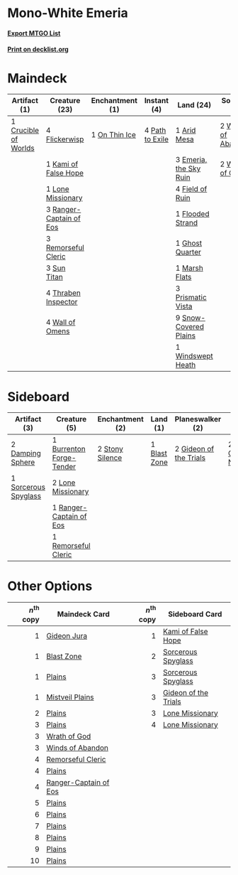 # Mono-White Emeria

#### [Export MTGO List](../collection/Mono-White%20Emeria/Mono-White%20Emeria.txt)
#### [Print on decklist.org](http://decklist.org/?deckmain=1%09Arid%20Mesa%0A3%09Brought%20Back%0A1%09Crucible%20of%20Worlds%0A3%09Emeria,%20the%20Sky%20Ruin%0A4%09Field%20of%20Ruin%0A4%09Flickerwisp%0A1%09Flooded%20Strand%0A1%09Ghost%20Quarter%0A1%09Kami%20of%20False%20Hope%0A1%09Lone%20Missionary%0A1%09Marsh%20Flats%0A1%09On%20Thin%20Ice%0A4%09Path%20to%20Exile%0A3%09Prismatic%20Vista%0A3%09Ranger-Captain%20of%20Eos%0A3%09Remorseful%20Cleric%0A9%09Snow-Covered%20Plains%0A3%09Sun%20Titan%0A4%09Thraben%20Inspector%0A4%09Wall%20of%20Omens%0A2%09Winds%20of%20Abandon%0A1%09Windswept%20Heath%0A2%09Wrath%20of%20God&deckside=1%09Blast%20Zone%0A1%09Burrenton%20Forge-Tender%0A2%09Cleansing%20Nova%0A2%09Damping%20Sphere%0A2%09Gideon%20of%20the%20Trials%0A2%09Lone%20Missionary%0A1%09Ranger-Captain%20of%20Eos%0A1%09Remorseful%20Cleric%0A1%09Sorcerous%20Spyglass%0A2%09Stony%20Silence)
# Maindeck

|                                         Artifact (1)                                          |                                          Creature (23)                                           |                                    Enchantment (1)                                     |                                       Instant (4)                                        |                                            Land (24)                                            |                                         Sorcery (4)                                         | Unknown (3)  |
|-----------------------------------------------------------------------------------------------|--------------------------------------------------------------------------------------------------|----------------------------------------------------------------------------------------|------------------------------------------------------------------------------------------|-------------------------------------------------------------------------------------------------|---------------------------------------------------------------------------------------------|--------------|
|1 [Crucible of Worlds](http://gatherer.wizards.com/Pages/Card/Details.aspx?multiverseid=129480)|4 [Flickerwisp](http://gatherer.wizards.com/Pages/Card/Details.aspx?multiverseid=376338)          |1 [On Thin Ice](http://gatherer.wizards.com/Pages/Card/Details.aspx?multiverseid=463969)|4 [Path to Exile](http://gatherer.wizards.com/Pages/Card/Details.aspx?multiverseid=220511)|1 [Arid Mesa](http://gatherer.wizards.com/Pages/Card/Details.aspx?multiverseid=405092)           |2 [Winds of Abandon](http://gatherer.wizards.com/Pages/Card/Details.aspx?multiverseid=463986)|3 Brought Back|
|                                                                                               |1 [Kami of False Hope](http://gatherer.wizards.com/Pages/Card/Details.aspx?multiverseid=74097)    |                                                                                        |                                                                                          |3 [Emeria, the Sky Ruin](http://gatherer.wizards.com/Pages/Card/Details.aspx?multiverseid=389503)|2 [Wrath of God](http://gatherer.wizards.com/Pages/Card/Details.aspx?multiverseid=129808)    |              |
|                                                                                               |1 [Lone Missionary](http://gatherer.wizards.com/Pages/Card/Details.aspx?multiverseid=386344)      |                                                                                        |                                                                                          |4 [Field of Ruin](http://gatherer.wizards.com/Pages/Card/Details.aspx?multiverseid=435415)       |                                                                                             |              |
|                                                                                               |3 [Ranger-Captain of Eos](http://gatherer.wizards.com/Pages/Card/Details.aspx?multiverseid=463970)|                                                                                        |                                                                                          |1 [Flooded Strand](http://gatherer.wizards.com/Pages/Card/Details.aspx?multiverseid=405098)      |                                                                                             |              |
|                                                                                               |3 [Remorseful Cleric](http://gatherer.wizards.com/Pages/Card/Details.aspx?multiverseid=447169)    |                                                                                        |                                                                                          |1 [Ghost Quarter](http://gatherer.wizards.com/Pages/Card/Details.aspx?multiverseid=389534)       |                                                                                             |              |
|                                                                                               |3 [Sun Titan](http://gatherer.wizards.com/Pages/Card/Details.aspx?multiverseid=389699)            |                                                                                        |                                                                                          |1 [Marsh Flats](http://gatherer.wizards.com/Pages/Card/Details.aspx?multiverseid=405101)         |                                                                                             |              |
|                                                                                               |4 [Thraben Inspector](http://gatherer.wizards.com/Pages/Card/Details.aspx?multiverseid=409784)    |                                                                                        |                                                                                          |3 [Prismatic Vista](http://gatherer.wizards.com/Pages/Card/Details.aspx?multiverseid=464193)     |                                                                                             |              |
|                                                                                               |4 [Wall of Omens](http://gatherer.wizards.com/Pages/Card/Details.aspx?multiverseid=247400)        |                                                                                        |                                                                                          |9 [Snow-Covered Plains](http://gatherer.wizards.com/Pages/Card/Details.aspx?multiverseid=121267) |                                                                                             |              |
|                                                                                               |                                                                                                  |                                                                                        |                                                                                          |1 [Windswept Heath](http://gatherer.wizards.com/Pages/Card/Details.aspx?multiverseid=405115)     |                                                                                             |              |


# Sideboard

|                                         Artifact (3)                                          |                                           Creature (5)                                            |                                     Enchantment (2)                                      |                                       Land (1)                                        |                                        Planeswalker (2)                                         |                                        Sorcery (2)                                        |
|-----------------------------------------------------------------------------------------------|---------------------------------------------------------------------------------------------------|------------------------------------------------------------------------------------------|---------------------------------------------------------------------------------------|-------------------------------------------------------------------------------------------------|-------------------------------------------------------------------------------------------|
|2 [Damping Sphere](http://gatherer.wizards.com/Pages/Card/Details.aspx?multiverseid=443101)    |1 [Burrenton Forge-Tender](http://gatherer.wizards.com/Pages/Card/Details.aspx?multiverseid=438580)|2 [Stony Silence](http://gatherer.wizards.com/Pages/Card/Details.aspx?multiverseid=247425)|1 [Blast Zone](http://gatherer.wizards.com/Pages/Card/Details.aspx?multiverseid=461171)|2 [Gideon of the Trials](http://gatherer.wizards.com/Pages/Card/Details.aspx?multiverseid=426716)|2 [Cleansing Nova](http://gatherer.wizards.com/Pages/Card/Details.aspx?multiverseid=447145)|
|1 [Sorcerous Spyglass](http://gatherer.wizards.com/Pages/Card/Details.aspx?multiverseid=435407)|2 [Lone Missionary](http://gatherer.wizards.com/Pages/Card/Details.aspx?multiverseid=386344)       |                                                                                          |                                                                                       |                                                                                                 |                                                                                           |
|                                                                                               |1 [Ranger-Captain of Eos](http://gatherer.wizards.com/Pages/Card/Details.aspx?multiverseid=463970) |                                                                                          |                                                                                       |                                                                                                 |                                                                                           |
|                                                                                               |1 [Remorseful Cleric](http://gatherer.wizards.com/Pages/Card/Details.aspx?multiverseid=447169)     |                                                                                          |                                                                                       |                                                                                                 |                                                                                           |


# Other Options

|*n*<sup>th</sup> copy|                                         Maindeck Card                                          |*n*<sup>th</sup> copy|                                        Sideboard Card                                         |
|--------------------:|------------------------------------------------------------------------------------------------|--------------------:|-----------------------------------------------------------------------------------------------|
|                    1|[Gideon Jura](http://gatherer.wizards.com/Pages/Card/Details.aspx?multiverseid=430549)          |                    1|[Kami of False Hope](http://gatherer.wizards.com/Pages/Card/Details.aspx?multiverseid=74097)   |
|                    1|[Blast Zone](http://gatherer.wizards.com/Pages/Card/Details.aspx?multiverseid=461171)           |                    2|[Sorcerous Spyglass](http://gatherer.wizards.com/Pages/Card/Details.aspx?multiverseid=435407)  |
|                    1|[Plains](http://gatherer.wizards.com/Pages/Card/Details.aspx?multiverseid=439856)               |                    3|[Sorcerous Spyglass](http://gatherer.wizards.com/Pages/Card/Details.aspx?multiverseid=435407)  |
|                    1|[Mistveil Plains](http://gatherer.wizards.com/Pages/Card/Details.aspx?multiverseid=142014)      |                    3|[Gideon of the Trials](http://gatherer.wizards.com/Pages/Card/Details.aspx?multiverseid=426716)|
|                    2|[Plains](http://gatherer.wizards.com/Pages/Card/Details.aspx?multiverseid=439856)               |                    3|[Lone Missionary](http://gatherer.wizards.com/Pages/Card/Details.aspx?multiverseid=386344)     |
|                    3|[Plains](http://gatherer.wizards.com/Pages/Card/Details.aspx?multiverseid=439856)               |                    4|[Lone Missionary](http://gatherer.wizards.com/Pages/Card/Details.aspx?multiverseid=386344)     |
|                    3|[Wrath of God](http://gatherer.wizards.com/Pages/Card/Details.aspx?multiverseid=129808)         |                     |                                                                                               |
|                    3|[Winds of Abandon](http://gatherer.wizards.com/Pages/Card/Details.aspx?multiverseid=463986)     |                     |                                                                                               |
|                    4|[Remorseful Cleric](http://gatherer.wizards.com/Pages/Card/Details.aspx?multiverseid=447169)    |                     |                                                                                               |
|                    4|[Plains](http://gatherer.wizards.com/Pages/Card/Details.aspx?multiverseid=439856)               |                     |                                                                                               |
|                    4|[Ranger-Captain of Eos](http://gatherer.wizards.com/Pages/Card/Details.aspx?multiverseid=463970)|                     |                                                                                               |
|                    5|[Plains](http://gatherer.wizards.com/Pages/Card/Details.aspx?multiverseid=439856)               |                     |                                                                                               |
|                    6|[Plains](http://gatherer.wizards.com/Pages/Card/Details.aspx?multiverseid=439856)               |                     |                                                                                               |
|                    7|[Plains](http://gatherer.wizards.com/Pages/Card/Details.aspx?multiverseid=439856)               |                     |                                                                                               |
|                    8|[Plains](http://gatherer.wizards.com/Pages/Card/Details.aspx?multiverseid=439856)               |                     |                                                                                               |
|                    9|[Plains](http://gatherer.wizards.com/Pages/Card/Details.aspx?multiverseid=439856)               |                     |                                                                                               |
|                   10|[Plains](http://gatherer.wizards.com/Pages/Card/Details.aspx?multiverseid=439856)               |                     |                                                                                               |

